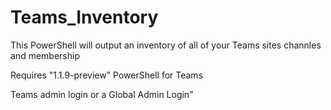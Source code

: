 # Teams_Inventory

This PowerShell will output an inventory of all of your Teams sites channles and membership

Requires "1.1.9-preview" PowerShell for Teams

Teams admin login or a Global Admin Login"


